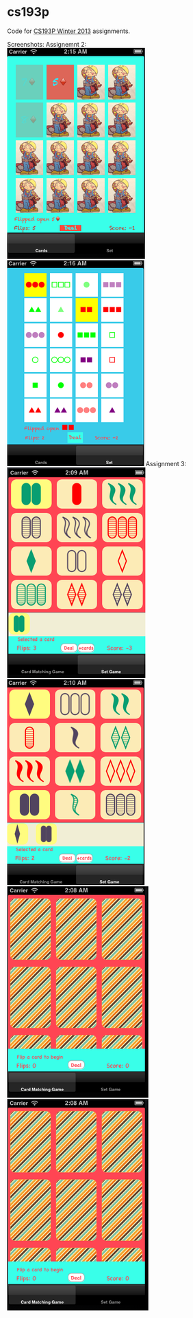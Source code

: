 cs193p
======

Code for [CS193P Winter 2013](http://www.stanford.edu/class/cs193p/cgi-bin/drupal/) assignments.

Screenshots:
Assignemnt 2:
![Alt text](/screenshots/assignment2-1.png "Matchismo Screenshot")
![Alt text](/screenshots/assignment2-2.png "Matchismo Screenshot")
Assignment 3:
![Alt text](/screenshots/assignment3-1.png "Graphical Set 1")
![Alt text](/screenshots/assignment3-2.png "Graphical Set 2")
![Alt text](/screenshots/assignment3-3.png "Graphical Set 3")
![Alt text](/screenshots/assignment3-3.png "Graphical Set 4")
